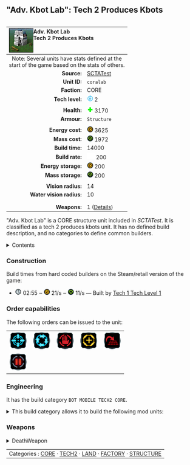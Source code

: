 "Adv. Kbot Lab": Tech 2 Produces Kbots
----
<table align="right">
    <thead>
        <tr>
            <th align="left" colspan="2">
                <img align="left" title="Adv. Kbot Lab unit icon" src="icons/units/CORALAB_icon.png" />Adv. Kbot Lab<br />Tech 2 Produces Kbots
            </th>
        </tr>
    </thead>
    <tbody>
        <tr><td align="center" colspan="2">Note: Several units have stats defined at the<br />start of the game based on the stats of others.</td></tr>
        <tr>
            <td align="right"><strong>Source:</strong></td>
            <td><a href="SCTATest">SCTATest</a></td>
        </tr>
        <tr>
            <td align="right"><strong>Unit ID:</strong></td>
            <td><code>coralab</code></td>
        </tr>
        <tr>
            <td align="right"><strong>Faction:</strong></td>
            <td>CORE</td>
        </tr>
        <tr>
            <td align="right"><strong>Tech level:</strong></td>
            <td><img src="icons/T2.png" title="Tech 2" /> 2</td>
        </tr>
        <tr><td align="center" colspan="2"></td></tr>
        <tr>
            <td align="right"><strong>Health:</strong></td>
            <td><img src="icons/health.png" title="Health" /> 3170</td>
        </tr>
        <tr>
            <td align="right"><strong>Armour:</strong></td>
            <td><code>Structure</code></td>
        </tr>
        <tr><td align="center" colspan="2"></td></tr>
        <tr>
            <td align="right"><strong>Energy cost:</strong></td>
            <td><img src="icons/energy.png" title="Energy" /> 3625</td>
        </tr>
        <tr>
            <td align="right"><strong>Mass cost:</strong></td>
            <td><img src="icons/mass.png" title="Mass" /> 1972</td>
        </tr>
        <tr>
            <td align="right"><strong>Build time:</strong></td>
            <td>14000</td>
        </tr>
        <tr>
            <td align="right"><strong>Build rate:</strong></td>
            <td><img src="icons/build.png" title="Build" /> 200</td>
        </tr>
        <tr>
            <td align="right"><strong>Energy storage:</strong></td>
            <td><img src="icons/energy.png" title="Energy" /> 200</td>
        </tr>
        <tr>
            <td align="right"><strong>Mass storage:</strong></td>
            <td><img src="icons/mass.png" title="Mass" /> 200</td>
        </tr>
        <tr><td align="center" colspan="2"></td></tr>
        <tr>
            <td align="right"><strong>Vision radius:</strong></td>
            <td>14</td>
        </tr>
        <tr>
            <td align="right"><strong>Water vision radius:</strong></td>
            <td>10</td>
        </tr>
        <tr><td align="center" colspan="2"></td></tr>
        <tr><td align="center" colspan="2"></td></tr>
        <tr>
            <td align="right"><strong>Weapons:</strong></td>
            <td>1 (<a href="#weapons">Details</a>)</td>
        </tr>
    </tbody>
</table>

"Adv. Kbot Lab" is a CORE structure unit included in *SCTATest*.
It is classified as a tech 2 produces kbots unit. It has no defined build description, and no categories to define common builders.

<details>
<summary>Contents</summary>

1. – <a href="#construction">Construction</a>
2. – <a href="#order-capabilities">Order capabilities</a>
3. – <a href="#engineering">Engineering</a>
4. – <a href="#weapons">Weapons</a>
</details>

### Construction
Build times from hard coded builders on the Steam/retail version of the game:
* <img src="icons/time.png" title="Time" /> 02:55 ‒ <img src="icons/energy.png" title="Energy" /> 21/s ‒ <img src="icons/mass.png" title="Mass" /> 11/s — Built by <a href="CORCK">Tech 1 Tech Level 1</a>

### Order capabilities
The following orders can be issued to the unit:
<table>
<td><img float="left" src="icons/orders/move.png" title="Move" /></td>
<td><img float="left" src="icons/orders/patrol.png" title="Patrol" /></td>
<td><img float="left" src="icons/orders/stop.png" title="Stop" /></td>
<td><img float="left" src="icons/orders/guard.png" title="Assist" /></td>
<td><img float="left" src="icons/orders/stand-ground.png" title="Fire State" /></td>
<tr>
<td><img float="left" src="icons/orders/pause.png" title="Pause Construction
Pause/unpause current construction order" /></td>
</table>

### Engineering
It has the build category <code>BOT MOBILE TECH2 CORE</code>. 
<details>
<summary>This build category allows it to build the following mod units:

</summary>

<table>
    <tr>
        <td rowspan="2"><img src="icons/T2.png" title="T2" /></td>
        <td><a href="CORACK"><img src="icons/units/CORACK_icon.png" width="64px" /></a></td>
        <td><a href="CORNECRO"><img src="icons/units/CORNECRO_icon.png" width="64px" /></a></td>
        <td><a href="CORFAST"><img src="icons/units/CORFAST_icon.png" width="64px" /></a></td>
        <td><a href="CORPYRO"><img src="icons/units/CORPYRO_icon.png" width="64px" /></a></td>
        <td><a href="CORVOYR"><img src="icons/units/CORVOYR_icon.png" width="64px" /></a></td>
        <td><a href="CORCAN"><img src="icons/units/CORCAN_icon.png" width="64px" /></a></td>
        <td><a href="CORAMPH"><img src="icons/units/CORAMPH_icon.png" width="64px" /></a></td>
        <td><a href="CORHRK"><img src="icons/units/CORHRK_icon.png" width="64px" /></a></td>
    </tr>
    <tr>
        <td><a href="CORMORT"><img src="icons/units/CORMORT_icon.png" width="64px" /></a></td>
        <td><a href="CORSUMO"><img src="icons/units/CORSUMO_icon.png" width="64px" /></a></td>
        <td><a href="CORSPY"><img src="icons/units/CORSPY_icon.png" width="64px" /></a></td>
        <td><a href="CORDECOM"><img src="icons/units/CORDECOM_icon.png" width="64px" /></a></td>
        <td><a href="CORROACH"><img src="icons/units/CORROACH_icon.png" width="64px" /></a></td>
        <td><a href="CORSPEC"><img src="icons/units/CORSPEC_icon.png" width="64px" /></a></td>
    </tr>
</table>

</details>


### Weapons
<details>
<summary>DeathWeapon</summary>
<p>
    <table>
        <tr>
            <td align="right"><strong>Damage:</strong></td>
            <td>200</td>
        </tr>
        <tr>
            <td align="right"><strong>Damage radius:</strong></td>
            <td>5</td>
        </tr>
        <tr>
            <td align="right"><strong>Damage type:</strong></td>
            <td><code>Normal</code></td>
        </tr>
        <tr>
            <td align="right"><strong>Flags:</strong></td>
            <td>Damage friendly</td>
        </tr>
    </table>
</p>
</details>


<table align=center>
<td>Categories : <a href="_categories.CORE">CORE</a> · <a href="_categories.TECH2">TECH2</a> · <a href="_categories.LAND">LAND</a> · <a href="_categories.FACTORY">FACTORY</a> · <a href="_categories.STRUCTURE">STRUCTURE</a>
